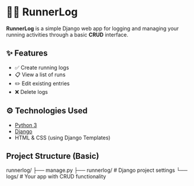 # 🏃‍♂️ RunnerLog

**RunnerLog** is a simple Django web app for logging and managing your running activities through a basic **CRUD** interface.

## ✨ Features

- ✅ Create running logs
- 📋 View a list of runs
- ✏️ Edit existing entries
- ❌ Delete logs

## ⚙️ Technologies Used

- [Python 3](https://www.python.org/)
- [Django](https://www.djangoproject.com/)
- HTML & CSS (using Django Templates)

## Project Structure (Basic)
runnerlog/
├── manage.py
├── runnerlog/         # Django project settings
└── logs/              # Your app with CRUD functionality



